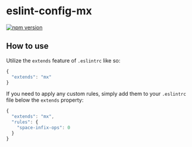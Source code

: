 # eslint-config-mx

[![npm version](https://badge.fury.io/js/eslint-config-mx.svg)](http://badge.fury.io/js/eslint-config-mx)

## How to use
Utilize the `extends` feature of `.eslintrc` like so:
```javascript
{
  "extends": "mx"
}
```
If you need to apply any custom rules, simply add them to your `.eslintrc` file below the `extends` property:
```javascript
{
  "extends": "mx",
  "rules": {
    "space-infix-ops": 0
  }
}
```
